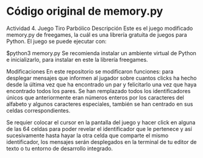 # Código original de memory.py
Actividad 4. Juego Tiro Parbólico
Descripción
Este es el juego modificado memory.py de freegames, la cuál es una librería gratuita de juegos para Python. El juego se puede ejecutar con:

$python3 memory.py
Se recomienda instalar un ambiente virtual de Python e inicializarlo, para instalar en este la librería freegames.

Modificaciones
En este repositorio se modificaron funciones: para desplegar mensajes que informen al jugador sobre cuantos clicks ha hecho desde la última vez que ha encontrado un par y felicitarlo una vez que haya encontrado todos los pares. Se han remplazado todos los identificadores únicos que anteriormente eran números enteros por los caracteres del alfabeto y algunos caracteres especiales, también se han centrado en sus celdas correspondientes.

Se requier colocar el cursor en la pantalla del juego y hacer click en alguna de las 64 celdas para poder revelar el identificador que le pertenece y así sucesivamente hasta hayar la otra celda que comparte el mismo identificador, los mensajes serán desplegados en la terminal de tu editor de texto o tu entorno de desarrollo integrado.
